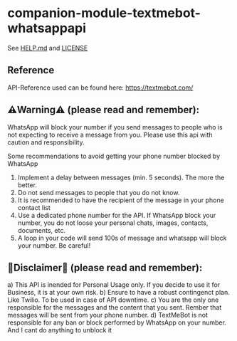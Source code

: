 # companion-module-textmebot-whatsappapi

See [HELP.md](./companion/HELP.md) and [LICENSE](./LICENSE)

## Reference
API-Reference used can be found here: https://textmebot.com/


## ⚠️Warning⚠️ (please read and remember):

WhatsApp will block your number if you send messages to people who is not expecting to receive a message from you.
Please use this api with caution and responsibility.

Some recommendations to avoid getting your phone number blocked by WhatsApp
1) Implement a delay between messages (min. 5 seconds). The more the better.
2) Do not send messages to people that you do not know.
3) It is recommended to have the recipient of the message in your phone contact list
4) Use a dedicated phone number for the API. If WhatsApp block your number, you do not loose your personal chats, images, contacts, documents, etc.
5) A loop in your code will send 100s of message and whatsapp will block your number. Be careful!


## 🚨Disclaimer🚨 (please read and remember):

a) This API is inended for Personal Usage only. If you decide to use it for Business, it is at your own risk.
b) Ensure to have a robust contingenct plan. Like Twilio. To be used in case of API downtime.
c) You are the only one responsible for the messages and the content that you sent. Rember that messages will be sent from your phone number.
d) TextMeBot is not responsible for any ban or block performed by WhatsApp on your number. And I cant do anything to unblock it